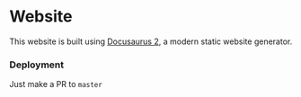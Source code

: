 # Website

This website is built using [Docusaurus 2](https://docusaurus.io/), a modern static website generator.

### Deployment

Just make a PR to `master`
